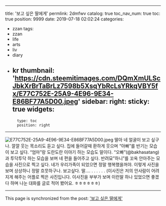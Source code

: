 
---
title: '보고 싶은 딸에게'
permlink: 2dmfwv
catalog: true
toc_nav_num: true
toc: true
position: 9999
date: 2019-07-18 02:02:24
categories:
- zzan
tags:
- zzan
- life
- arts
- liv
- diary
- kr
thumbnail: 'https://cdn.steemitimages.com/DQmXmULScJbkXrBrTaBrLz7598b5XsqYbRcLsYRkqVBY5fx/E77C752E-25A9-4E96-9E34-E86BF77A5D00.jpeg'
sidebar:
    right:
        sticky: true
widgets:
    -
        type: toc
        position: right
---


![E77C752E-25A9-4E96-9E34-E86BF77A5D00.jpeg](https://cdn.steemitimages.com/DQmXmULScJbkXrBrTaBrLz7598b5XsqYbRcLsYRkqVBY5fx/E77C752E-25A9-4E96-9E34-E86BF77A5D00.jpeg)
딸아 
네 얼굴이 보고 싶구나. 
깔깔 웃는 목소리도 듣고 싶다. 
집에 들어갈때 환하게 웃으며
 “아빠”를 반기는 모습이 보고 싶다. 
“엄마”랑 도란도란 이야기 하는 모습도 말이다. 
“오빠”(@bakhasatang)과 투닥투닥 하는 모습을
보며 네 편을 들어주고 싶다. 
반려묘”하니”를 꼬옥 안아주는 모습을 사진으로 찍고 싶다. 
네가 우리가족이 되었으면 정말 행복했을꺼야. 
이렇게 사진을보며 상상하니 정말 흐뭇하구나. 
보고싶다. 딸....
.
.
.
.
.
.
(이사진은 저의 안사람이 어려지게 해주는 어플로 찍은 사진입니다.  이사진을 부부가 보며 이런딸 하나 있었으면 좋겠다 하며 나눈 대화를 글로 적어 봤어요.  ㅎㅎㅎㅎㅎㅎ)

- - -

This page is synchronized from the post: ['보고 싶은 딸에게'](https://steemit.com/@kingbit/2dmfwv)
